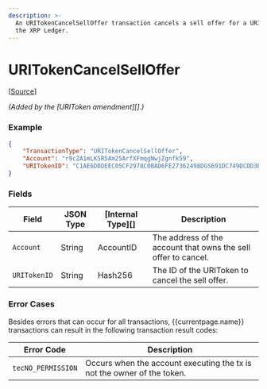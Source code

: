 ```yaml
---
description: >-
  An URITokenCancelSellOffer transaction cancels a sell offer for a URIToken in
  the XRP Ledger.
---
```


# URITokenCancelSellOffer

\[[Source](https://github.com/Xahau/xahaud/blob/dev/src/ripple/app/tx/impl/URIToken.cpp)]

_(Added by the \[URIToken amendment]\[].)_

### Example

```json
{
    "TransactionType": "URITokenCancelSellOffer",
    "Account": "r9cZA1mLK5R5Am25ArfXFmqgNwjZgnfk59",
    "URITokenID": "C1AE6DDDEEC05CF2978C0BAD6FE27362498DGS691DC749DCDD3B95992978C0BA",
}
```



### Fields

| Field        | JSON Type | \[Internal Type]\[] | Description                                                    |
| ------------ | --------- | ------------------- | -------------------------------------------------------------- |
| `Account`    | String    | AccountID           | The address of the account that owns the sell offer to cancel. |
| `URITokenID` | String    | Hash256             | The ID of the URIToken to cancel the sell offer.               |

### Error Cases

Besides errors that can occur for all transactions, \{{currentpage.name\}} transactions can result in the following transaction result codes:

| Error Code         | Description                                                             |
| ------------------ | ----------------------------------------------------------------------- |
| `tecNO_PERMISSION` | Occurs when the account executing the tx is not the owner of the token. |
